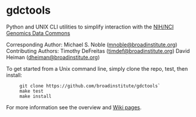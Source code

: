 # gdctools
Python and UNIX CLI utilities to simplify interaction with the [NIH/NCI Genomics Data Commons](https://gdc.cancer.gov/)

Corresponding Author: Michael S. Noble  (mnoble@broadinstitute.org)  
Contributing Authors: Timothy DeFreitas (timdef@broadinstitute.org)
                      David Heiman      (dheiman@broadinstitute.org)

To get started from a Unix command line, simply clone the repo, test, then install:
```
     git clone https://github.com/broadinstitute/gdctools`
     make test
     make install
```
For more information see the overview and [Wiki pages](https://github.com/broadinstitute/gdctools/wiki).
